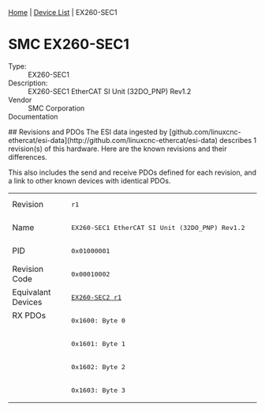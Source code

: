 <div class="nav"><a href="/esi-data">Home</a> | <a href="/esi-data/devices">Device List</a> | EX260-SEC1</div>

#  SMC EX260-SEC1

<dl>
  <dt>Type:</dt><dd>EX260-SEC1</dd>
  <dt>Description:</dt><dd>EX260-SEC1 EtherCAT SI Unit (32DO_PNP) Rev1.2</dd>
  <dt>Vendor</dt><dd>SMC Corporation</dd>
  <dt>Documentation</dt><dd><a href=""></a></dd>
</dl>
## Revisions and PDOs
The ESI data ingested by [github.com/linuxcnc-ethercat/esi-data](http://github.com/linuxcnc-ethercat/esi-data) describes 1 revision(s) of this hardware.  Here are the known revisions and their differences.

This also includes the send and receive PDOs defined for each revision, and a link to other known devices with identical PDOs.

<table>
<tr >
<td class="first">Revision</td>
<td ><pre>r1</pre></td>
</tr>
<tr >
<td class="first">Name</td>
<td ><pre>EX260-SEC1 EtherCAT SI Unit (32DO_PNP) Rev1.2</pre></td>
</tr>
<tr >
<td class="first">PID</td>
<td ><pre>0x01000001</pre></td>
</tr>
<tr >
<td class="first">Revision Code</td>
<td ><pre>0x00010002</pre></td>
</tr>
<tr >
<td class="first">Equivalant Devices</td>
<td ><pre><a href="EX260-SEC2">EX260-SEC2 r1</a></pre></td>
</tr>
<tr class="rxpdo pdosection">
<td class="first" rowspan=4 valign=top>RX PDOs</td>
<td><pre>0x1600: Byte 0</pre></td>
<td></td>
</tr>
<tr class="rxpdo pdosection">
<td ><pre>0x1601: Byte 1</pre></td>
</tr>
<tr class="rxpdo pdosection">
<td ><pre>0x1602: Byte 2</pre></td>
</tr>
<tr class="rxpdo pdosection">
<td ><pre>0x1603: Byte 3</pre></td>
</tr>
</table>
